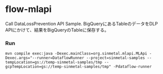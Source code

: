 # flow-mlapi

Call DataLossPrevention API Sample.
BigQueryにあるTableのデータをDLP APIにかけて、結果をBigQueryのTableに保存する。

### Run

```
mvn compile exec:java -Dexec.mainClass=org.sinmetal.mlapi.MLApi -Dexec.args="--runner=DataflowRunner --project=sinmetal-samples --tempLocation=gs://temp-sinmetal-samples/tmp --gcpTempLocation=gs://temp-sinmetal-samples/tmp" -Pdataflow-runner
```
